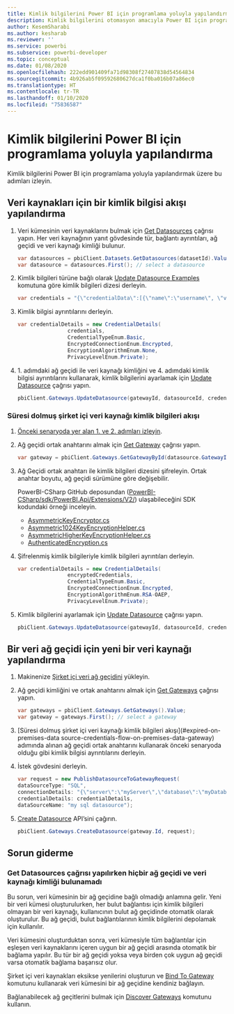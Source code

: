 ```yaml
---
title: Kimlik bilgilerini Power BI için programlama yoluyla yapılandırma
description: Kimlik bilgilerini otomasyon amacıyla Power BI için programlama yoluyla yapılandırma
author: KesemSharabi
ms.author: kesharab
ms.reviewer: ''
ms.service: powerbi
ms.subservice: powerbi-developer
ms.topic: conceptual
ms.date: 01/08/2020
ms.openlocfilehash: 222edd901409fa71d98308f27407838d54564834
ms.sourcegitcommit: 4b926ab5f09592680627dca1f0ba016b07a86ec0
ms.translationtype: HT
ms.contentlocale: tr-TR
ms.lasthandoff: 01/10/2020
ms.locfileid: "75836587"
---
```

# <a name="configure-credentials-programmatically-for-power-bi"></a>Kimlik bilgilerini Power BI için programlama yoluyla yapılandırma

Kimlik bilgilerini Power BI için programlama yoluyla yapılandırmak üzere bu adımları izleyin.

## <a name="configure-a-credential-flow-for-data-sources"></a>Veri kaynakları için bir kimlik bilgisi akışı yapılandırma

1. Veri kümesinin veri kaynaklarını bulmak için [Get Datasources](https://docs.microsoft.com/rest/api/power-bi/datasets/getdatasourcesingroup) çağrısı yapın. Her veri kaynağının yanıt gövdesinde tür, bağlantı ayrıntıları, ağ geçidi ve veri kaynağı kimliği bulunur.

    ```csharp
    var datasources = pbiClient.Datasets.GetDatasources(datasetId).Value;
    var datasource = datasources.First(); // select a datasource
    ```

2. Kimlik bilgileri türüne bağlı olarak [Update Datasource Examples](https://docs.microsoft.com/rest/api/power-bi/gateways/updatedatasource) komutuna göre kimlik bilgileri dizesi derleyin.

    ```csharp
    var credentials = "{\"credentialData\":[{\"name\":\"username\", \"value\":\"john\"},{\"name\":\"password\", \"value\":\"*****\"}]}";
    ```

3. Kimlik bilgisi ayrıntılarını derleyin.

    ```csharp
    var credentialDetails = new CredentialDetails(
                    credentials,
                    CredentialTypeEnum.Basic,
                    EncryptedConnectionEnum.Encrypted,
                    EncryptionAlgorithmEnum.None,
                    PrivacyLevelEnum.Private);
    ```

4. 1\. adımdaki ağ geçidi ile veri kaynağı kimliğini ve 4. adımdaki kimlik bilgisi ayrıntılarını kullanarak, kimlik bilgilerini ayarlamak için [Update Datasource](https://docs.microsoft.com/rest/api/power-bi/gateways/updatedatasource) çağrısı yapın.

    ```csharp
    pbiClient.Gateways.UpdateDatasource(gatewayId, datasourceId, credentialDetails);
    ```

### <a name="expired-on-premises-data-source-credentials-flow"></a>Süresi dolmuş şirket içi veri kaynağı kimlik bilgileri akışı

1. [Önceki senaryoda yer alan 1. ve 2. adımları izleyin](#configure-a-credential-flow-for-data-sources).

2. Ağ geçidi ortak anahtarını almak için [Get Gateway](https://docs.microsoft.com/rest/api/power-bi/gateways/getgateways) çağrısı yapın.

    ```csharp
    var gateway = pbiClient.Gateways.GetGatewayById(datasource.GatewayId);
    ```

3. Ağ Geçidi ortak anahtarı ile kimlik bilgileri dizesini şifreleyin. Ortak anahtar boyutu, ağ geçidi sürümüne göre değişebilir.
    
    PowerBI-CSharp GitHub deposundan ([PowerBI-CSharp/sdk/PowerBI.Api/Extensions/V2/](https://github.com/microsoft/PowerBI-CSharp/tree/master/sdk/PowerBI.Api/Extensions/V2)) ulaşabileceğini SDK kodundaki örneği inceleyin.
    * [AsymmetricKeyEncryptor.cs](https://github.com/microsoft/PowerBI-CSharp/blob/master/sdk/PowerBI.Api/Extensions/V2/AsymmetricKeyEncryptor.cs)
    * [Asymmetric1024KeyEncryptionHelper.cs](https://github.com/microsoft/PowerBI-CSharp/blob/master/sdk/PowerBI.Api/Extensions/V2/Asymmetric1024KeyEncryptionHelper.cs)
    * [AsymmetricHigherKeyEncryptionHelper.cs](https://github.com/microsoft/PowerBI-CSharp/blob/master/sdk/PowerBI.Api/Extensions/V2/AsymmetricHigherKeyEncryptionHelper.cs)
    * [AuthenticatedEncryption.cs](https://github.com/microsoft/PowerBI-CSharp/blob/master/sdk/PowerBI.Api/Extensions/V2/AuthenticatedEncryption.cs)

4. Şifrelenmiş kimlik bilgileriyle kimlik bilgileri ayrıntıları derleyin.

    ```csharp
    var credentialDetails = new CredentialDetails(
                    encryptedCredentials,
                    CredentialTypeEnum.Basic,
                    EncryptedConnectionEnum.Encrypted,
                    EncryptionAlgorithmEnum.RSA-OAEP,
                    PrivacyLevelEnum.Private);
    ```

5. Kimlik bilgilerini ayarlamak için [Update Datasource](https://docs.microsoft.com/rest/api/power-bi/gateways/updatedatasource) çağrısı yapın.

    ```csharp
    pbiClient.Gateways.UpdateDatasource(gatewayId, datasourceId, credentialDetails);
    ```

## <a name="configure-a-new-data-source-for-a-data-gateway"></a>Bir veri ağ geçidi için yeni bir veri kaynağı yapılandırma

1. Makinenize [Şirket içi veri ağ geçidini](https://powerbi.microsoft.com/gateway/) yükleyin.

2. Ağ geçidi kimliğini ve ortak anahtarını almak için [Get Gateways](https://docs.microsoft.com/rest/api/power-bi/gateways/getgateways) çağrısı yapın.

    ```csharp
    var gateways = pbiClient.Gateways.GetGateways().Value;
    var gateway = gateways.First(); // select a gateway
    ```

3. [Süresi dolmuş şirket içi veri kaynağı kimlik bilgileri akışı](#expired-on-premises-data source-credentials-flow-on-premises-data-gateway) adımında alınan ağ geçidi ortak anahtarını kullanarak önceki senaryoda olduğu gibi kimlik bilgisi ayrıntılarını derleyin.

4. İstek gövdesini derleyin.

    ```csharp
    var request = new PublishDatasourceToGatewayRequest(
    dataSourceType: "SQL",
    connectionDetails: "{\"server\":\"myServer\",\"database\":\"myDatabase\"}",
    credentialDetails: credentialDetails,
    dataSourceName: "my sql datasource");
    ```

5. [Create Datasource](https://docs.microsoft.com/rest/api/power-bi/gateways/createdatasource) API’sini çağırın.

    ```csharp
    pbiClient.Gateways.CreateDatasource(gateway.Id, request);
    ```

## <a name="troubleshooting"></a>Sorun giderme

### <a name="no-gateway-and-data-source-id-found-when-calling-get-data-sources"></a>Get Datasources çağrısı yapılırken hiçbir ağ geçidi ve veri kaynağı kimliği bulunamadı

Bu sorun, veri kümesinin bir ağ geçidine bağlı olmadığı anlamına gelir. Yeni bir veri kümesi oluşturulurken, her bulut bağlantısı için kimlik bilgileri olmayan bir veri kaynağı, kullanıcının bulut ağ geçidinde otomatik olarak oluşturulur. Bu ağ geçidi, bulut bağlantılarının kimlik bilgilerini depolamak için kullanılır.

Veri kümesini oluşturduktan sonra, veri kümesiyle tüm bağlantılar için eşleşen veri kaynaklarını içeren uygun bir ağ geçidi arasında otomatik bir bağlama yapılır. Bu tür bir ağ geçidi yoksa veya birden çok uygun ağ geçidi varsa otomatik bağlama başarısız olur.

Şirket içi veri kaynakları eksikse yenilerini oluşturun ve [Bind To Gateway](https://docs.microsoft.com/rest/api/power-bi/datasets/bindtogateway) komutunu kullanarak veri kümesini bir ağ geçidine kendiniz bağlayın.

Bağlanabilecek ağ geçitlerini bulmak için [Discover Gateways](https://docs.microsoft.com/rest/api/power-bi/datasets/discovergateways) komutunu kullanın.